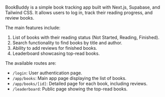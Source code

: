 BookBuddy is a simple book tracking app built with Next.js, Supabase, and Tailwind CSS. It allows users to log in, track their reading progress, and review books.

The main features include:

1. List of books with their reading status (Not Started, Reading, Finished).
2. Search functionality to find books by title and author.
3. Ability to add reviews for finished books.
4. Leaderboard showcasing top-read books.

The available routes are:

- `/login`: User authentication page.
- `/app/books`: Main app page displaying the list of books.
- `/app/books/[id]`: Detailed page for each book, including reviews.
- `/leaderboard`: Public page showing the top-read books.
